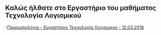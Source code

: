## Καλώς ήλθατε στο Εργαστήριο του μαθήματος Τεχνολογία Λογισμικού

-[Παρουσιολόγιο - Εργαστήριο Τεχνολογία Λογισμικού - 12.03.2018](https://goo.gl/forms/dpvLvY129WnpnUC63)


